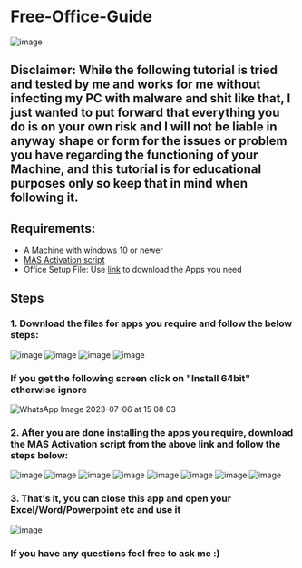 # Free-Office-Guide

![image](https://github.com/Masteroduo/Free-Office-Guide/assets/79645349/178812db-1a9d-461a-8782-2d1cbf6f85a0)

## Disclaimer: While the following tutorial is tried and tested by me and works for me without infecting my PC with malware and shit like that, I just wanted to put forward that everything you do is on your own risk and I will not be liable in anyway shape or form for the issues or problem you have regarding the functioning of your Machine, and this tutorial is for educational purposes only so keep that in mind when following it.

## Requirements:
- A Machine with windows 10 or newer
- [MAS Activation script](https://github.com/massgravel/Microsoft-Activation-Scripts/archive/refs/heads/master.zip)
- Office Setup File: Use [link](https://files.rg-adguard.net/files/b88a8fa3-20e8-f19b-f560-15bc17eb8429) to download the Apps you need

## Steps

### 1. Download the files for apps you require and follow the below steps:

![image](https://github.com/Masteroduo/Free-Office-Guide/assets/79645349/3f551c7b-c9d4-40f4-98e7-8f49d049d03c)
![image](https://github.com/Masteroduo/Free-Office-Guide/assets/79645349/5b7bdf07-51fa-4da1-98fd-8be19cd082e7)
![image](https://github.com/Masteroduo/Free-Office-Guide/assets/79645349/45da2230-9beb-4ca4-9368-0e3424262191)
![image](https://github.com/Masteroduo/Free-Office-Guide/assets/79645349/3c19cdaa-8811-4ec5-adee-60955f0191e2)

### If you get the following screen click on "Install 64bit" otherwise ignore
![WhatsApp Image 2023-07-06 at 15 08 03](https://github.com/Masteroduo/Free-Office-Guide/assets/79645349/0bfbb305-354e-423b-ac65-87c46e56d131)


### 2. After you are done installing the apps you require, download the MAS Activation script from the above link and follow the steps below:

![image](https://github.com/Masteroduo/Free-Office-Guide/assets/79645349/80b8b71b-ae81-4462-80ac-c3f0496b8782)
![image](https://github.com/Masteroduo/Free-Office-Guide/assets/79645349/241f72fc-8122-4d59-ae3d-2004da594ece)
![image](https://github.com/Masteroduo/Free-Office-Guide/assets/79645349/1a901f97-76f8-4dba-b1c7-337848b8f5dd)
![image](https://github.com/Masteroduo/Free-Office-Guide/assets/79645349/36f5e845-e43d-48ea-adf5-b1b9ea9edde1)
![image](https://github.com/Masteroduo/Free-Office-Guide/assets/79645349/f9344a71-4410-43ca-a15b-81b79f7aa4c4)
![image](https://github.com/Masteroduo/Free-Office-Guide/assets/79645349/b1930531-266a-4d8a-8543-2d5668d7c0af)
![image](https://github.com/Masteroduo/Free-Office-Guide/assets/79645349/bf3d8852-daf7-46a4-b838-bee7d0bbb500)
![image](https://github.com/Masteroduo/Free-Office-Guide/assets/79645349/814e614f-1bd8-4ba7-b5cf-10fde5a2fb3a)

### 3. That's it, you can close this app and open your Excel/Word/Powerpoint etc and use it

![image](https://github.com/Masteroduo/Free-Office-Guide/assets/79645349/9b4ae0c6-b415-4d4c-900f-93a8386ac0a9)

### If you have any questions feel free to ask me :)


